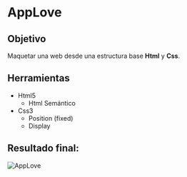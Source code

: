 # AppLove
## Objetivo

Maquetar una web desde una estructura base **Html** y **Css**.
## Herramientas
- Html5
    * Html Semántico
- Css3
    * Position (fixed)
    * Display 
    


## Resultado final:

![AppLove](https://fotos.subefotos.com/1edc0aab51f1d624da4a24ab86129d87o.png) 

